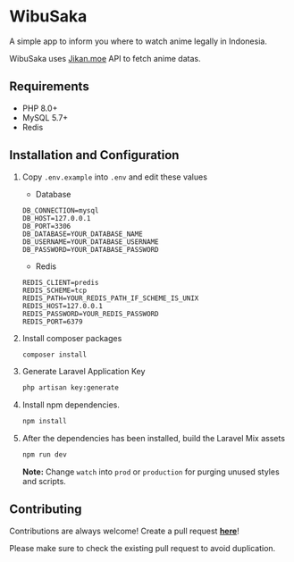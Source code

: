 # WibuSaka

A simple app to inform you where to watch anime legally in Indonesia.

WibuSaka uses [Jikan.moe](https://jikan.moe) API to fetch anime datas.

## Requirements
- PHP 8.0+
- MySQL 5.7+
- Redis

## Installation and Configuration

1. Copy `.env.example` into `.env` and edit these values

    - Database
    ```env
    DB_CONNECTION=mysql
    DB_HOST=127.0.0.1
    DB_PORT=3306
    DB_DATABASE=YOUR_DATABASE_NAME
    DB_USERNAME=YOUR_DATABASE_USERNAME
    DB_PASSWORD=YOUR_DATABASE_PASSWORD
    ```
    - Redis
    ```env
    REDIS_CLIENT=predis
    REDIS_SCHEME=tcp
    REDIS_PATH=YOUR_REDIS_PATH_IF_SCHEME_IS_UNIX
    REDIS_HOST=127.0.0.1
    REDIS_PASSWORD=YOUR_REDIS_PASSWORD
    REDIS_PORT=6379
    ```

2. Install composer packages
    ```bash
    composer install
    ```

3. Generate Laravel Application Key
    ```bash
    php artisan key:generate
    ```

3. Install npm dependencies.
    ```bash 
    npm install
    ```

4. After the dependencies has been installed, build the Laravel Mix assets
    ```bash
    npm run dev
    ```
    **Note:** Change `watch` into `prod` or `production` for purging unused styles and scripts.

## Contributing

Contributions are always welcome! Create a pull request **[here](https://github.com/qctfw/wibusaka/pulls)**!

Please make sure to check the existing pull request to avoid duplication.

  
